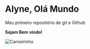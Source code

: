 # Alyne, Olá Mundo
 Meu primeiro repositório de git e Github

**Sejam Bem vindo!** 

![Carneirinho](https://github.com/user-attachments/assets/c0b21861-0133-459f-a88c-06e3362a17c5)

